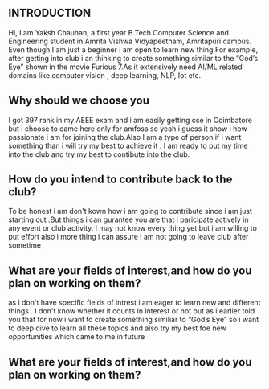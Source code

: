 ## **INTRODUCTION**
Hi, I am Yaksh Chauhan, a first year B.Tech Computer Science and Engineering student in Amrita Vishwa Vidyapeetham, Amritapuri campus. Even though I am just a beginner i am open to learn new thing.For example, after getting into club i an thinking to create something similar to the “God’s Eye” shown in the movie Furious 7.As it extensively need AI/ML related domains like computer vision , deep learning, NLP, Iot etc. 
## **Why should we choose you**
I got 397 rank in my AEEE exam and i am easily getting cse in Coimbatore but i choose to came here only for amfoss so yeah i guess it show i how passionate i am for joining the club.Also I am a type of person if i want something than i will try my best to achieve it . I am ready to put my time into the club and try my best to contibute into the club.
## **How do you intend to contribute back to the club?**
To be honest i am don't kown how i am going to contribute since i am just starting out .But things i can gurantee you are that i paricipate actively in any event or club activity. I may not know every thing yet but i am willing to put effort also i more thing i can assure i am not going to leave club after sometime
## **What are your fields of interest,and how do you plan on working on them?**
as i don't have specific fields of intrest i am eager to learn new and different things . I don't know whether it counts in interest or not but as i earlier told you that for now i want to create something similiar to “God’s Eye” so i want to deep dive to learn all these topics and also try my best foe new opportunities which came to me in future 
## **What are your fields of interest,and how do you plan on working on them?**


